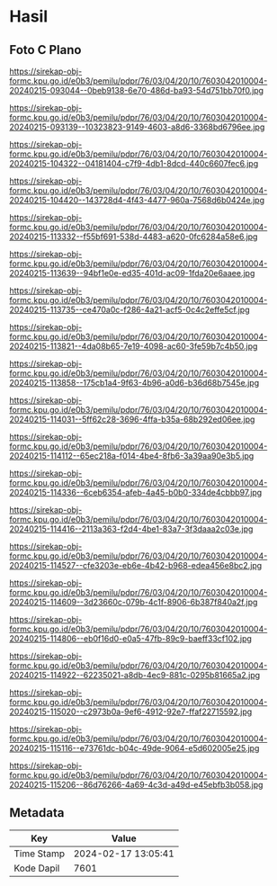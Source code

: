 # Hasil

## Foto C Plano

https://sirekap-obj-formc.kpu.go.id/e0b3/pemilu/pdpr/76/03/04/20/10/7603042010004-20240215-093044--0beb9138-6e70-486d-ba93-54d751bb70f0.jpg

https://sirekap-obj-formc.kpu.go.id/e0b3/pemilu/pdpr/76/03/04/20/10/7603042010004-20240215-093139--10323823-9149-4603-a8d6-3368bd6796ee.jpg

https://sirekap-obj-formc.kpu.go.id/e0b3/pemilu/pdpr/76/03/04/20/10/7603042010004-20240215-104322--04181404-c7f9-4db1-8dcd-440c6607fec6.jpg

https://sirekap-obj-formc.kpu.go.id/e0b3/pemilu/pdpr/76/03/04/20/10/7603042010004-20240215-104420--143728d4-4f43-4477-960a-7568d6b0424e.jpg

https://sirekap-obj-formc.kpu.go.id/e0b3/pemilu/pdpr/76/03/04/20/10/7603042010004-20240215-113332--f55bf691-538d-4483-a620-0fc6284a58e6.jpg

https://sirekap-obj-formc.kpu.go.id/e0b3/pemilu/pdpr/76/03/04/20/10/7603042010004-20240215-113639--94bf1e0e-ed35-401d-ac09-1fda20e6aaee.jpg

https://sirekap-obj-formc.kpu.go.id/e0b3/pemilu/pdpr/76/03/04/20/10/7603042010004-20240215-113735--ce470a0c-f286-4a21-acf5-0c4c2effe5cf.jpg

https://sirekap-obj-formc.kpu.go.id/e0b3/pemilu/pdpr/76/03/04/20/10/7603042010004-20240215-113821--4da08b65-7e19-4098-ac60-3fe59b7c4b50.jpg

https://sirekap-obj-formc.kpu.go.id/e0b3/pemilu/pdpr/76/03/04/20/10/7603042010004-20240215-113858--175cb1a4-9f63-4b96-a0d6-b36d68b7545e.jpg

https://sirekap-obj-formc.kpu.go.id/e0b3/pemilu/pdpr/76/03/04/20/10/7603042010004-20240215-114031--5ff62c28-3696-4ffa-b35a-68b292ed06ee.jpg

https://sirekap-obj-formc.kpu.go.id/e0b3/pemilu/pdpr/76/03/04/20/10/7603042010004-20240215-114112--65ec218a-f014-4be4-8fb6-3a39aa90e3b5.jpg

https://sirekap-obj-formc.kpu.go.id/e0b3/pemilu/pdpr/76/03/04/20/10/7603042010004-20240215-114336--6ceb6354-afeb-4a45-b0b0-334de4cbbb97.jpg

https://sirekap-obj-formc.kpu.go.id/e0b3/pemilu/pdpr/76/03/04/20/10/7603042010004-20240215-114416--2113a363-f2d4-4be1-83a7-3f3daaa2c03e.jpg

https://sirekap-obj-formc.kpu.go.id/e0b3/pemilu/pdpr/76/03/04/20/10/7603042010004-20240215-114527--cfe3203e-eb6e-4b42-b968-edea456e8bc2.jpg

https://sirekap-obj-formc.kpu.go.id/e0b3/pemilu/pdpr/76/03/04/20/10/7603042010004-20240215-114609--3d23660c-079b-4c1f-8906-6b387f840a2f.jpg

https://sirekap-obj-formc.kpu.go.id/e0b3/pemilu/pdpr/76/03/04/20/10/7603042010004-20240215-114806--eb0f16d0-e0a5-47fb-89c9-baeff33cf102.jpg

https://sirekap-obj-formc.kpu.go.id/e0b3/pemilu/pdpr/76/03/04/20/10/7603042010004-20240215-114922--62235021-a8db-4ec9-881c-0295b81665a2.jpg

https://sirekap-obj-formc.kpu.go.id/e0b3/pemilu/pdpr/76/03/04/20/10/7603042010004-20240215-115020--c2973b0a-9ef6-4912-92e7-ffaf22715592.jpg

https://sirekap-obj-formc.kpu.go.id/e0b3/pemilu/pdpr/76/03/04/20/10/7603042010004-20240215-115116--e73761dc-b04c-49de-9064-e5d602005e25.jpg

https://sirekap-obj-formc.kpu.go.id/e0b3/pemilu/pdpr/76/03/04/20/10/7603042010004-20240215-115206--86d76266-4a69-4c3d-a49d-e45ebfb3b058.jpg


## Metadata

| Key        | Value               |
| ---------- | ------------------- |
| Time Stamp | 2024-02-17 13:05:41 |
| Kode Dapil | 7601                |



